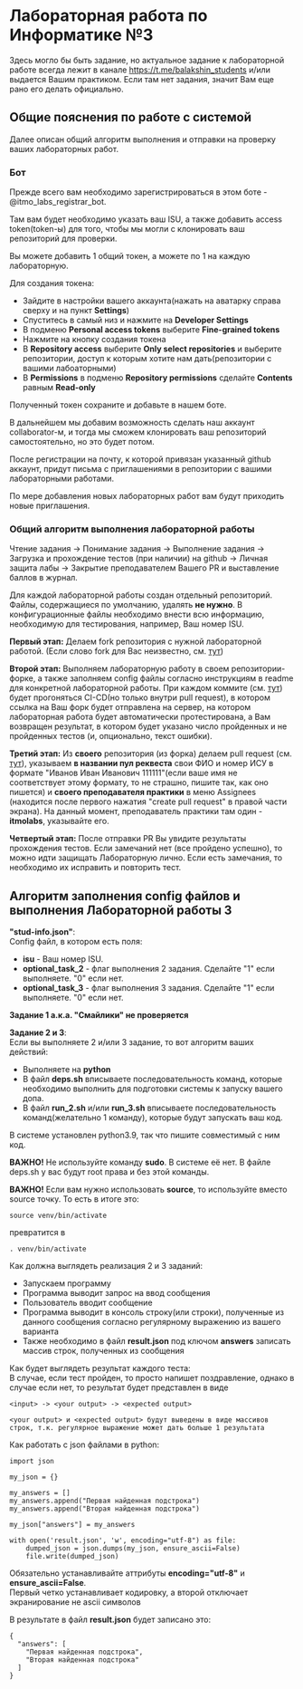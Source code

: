 # Лабораторная работа по Информатике №3

Здесь могло бы быть задание, но актуальное задание к лабораторной работе всегда лежит в канале https://t.me/balakshin_students и/или выдается Вашим практиком.
Если там нет задания, значит Вам еще рано его делать официально.

## Общие пояснения по работе с системой

Далее описан общий алгоритм выполнения и отправки на проверку ваших лабораторных работ.

### Бот
Прежде всего вам необходимо зарегистрироваться в этом боте - @itmo_labs_registrar_bot.

Там вам будет необходимо указать ваш ISU, а также добавить access token(token-ы) для того, чтобы мы могли с клонировать ваш репозиторий для проверки.

Вы можете добавить 1 общий токен, а можете по 1 на каждую лабораторную.

Для создания токена:
* Зайдите в настройки вашего аккаунта(нажать на аватарку справа сверху и на пункт **Settings**)
* Спуститесь в самый низ и нажмите на **Developer Settings**
* В подменю **Personal access tokens** выберите **Fine-grained tokens**
* Нажмите на кнопку создания токена
* В **Repository access** выберите **Only select repositories** и выберите репозитории, доступ к которым хотите нам дать(репозитории с вашими лабоаторными)
* В **Permissions** в подменю **Repository permissions** сделайте **Contents** равным **Read-only**

Полученный токен сохраните и добавьте в нашем боте.

В дальнейшем мы добавим возможность сделать наш аккаунт collaborator-м, и тогда мы сможем клонировать ваш репозиторий самостоятельно, но это будет потом.

После регистрации на почту, к которой привязан указанный github аккаунт, придут письма с приглашениями в репозитории с вашими лабораторными работами.

По мере добавления новых лабораторных работ вам будут приходить новые приглашения.

### Общий алгоритм выполнения лабораторной работы
Чтение задания -> Понимание задания -> Выполнение задания -> Загрузка и прохождение тестов (при наличии) на github -> Личная защита лабы -> Закрытие преподавателем Вашего PR и выставление баллов в журнал.

Для каждой лабораторной работы создан отдельный репозиторий. 
Файлы, содержащиеся по умолчанию, удалять **не нужно**. В конфигурационные файлы необходимо внести всю информацию, необходимую для тестирования, например, Ваш номер ISU.

**Первый этап:** 
Делаем fork репозитория с нужной лабораторной работой. (Если слово fork для Вас неизвестно, см. [тут](https://docs.github.com/en/pull-requests/collaborating-with-pull-requests/working-with-forks/fork-a-repo#forking-a-repository))

**Второй этап:** 
Выполняем лабораторную работу в своем репозитории-форке, а также заполняем config файлы согласно инструкциям в readme для конкретной лабораторной работы. 
При каждом коммите (см. [тут](https://github.com/git-guides/git-commit)) будет прогоняться CI-CD(но только внутри pull request), в котором ссылка на Ваш форк будет отправлена на сервер, на котором лабораторная работа будет автоматически протестирована, а Вам возвращен результат, в котором будет указано число пройденных и не пройденных тестов (и, опционально, текст ошибки).

**Третий этап:** 
Из **своего** репозитория (из форка) делаем pull request (см. [тут](https://docs.github.com/en/pull-requests/collaborating-with-pull-requests/proposing-changes-to-your-work-with-pull-requests/creating-a-pull-request-from-a-fork)), указываем **в названии пул реквеста** свои ФИО и номер ИСУ в формате "Иванов Иван Иванович 111111"(если ваше имя не соответствует этому формату, то не страшно, пишите так, как оно пишется) и **своего преподавателя практики** в меню Assignees (находится после первого нажатия "create pull request" в правой части экрана). 
На данный момент, преподаватель практики там один - **itmolabs**, указывайте его.

**Четвертый этап:** 
После отправки PR Вы увидите результаты прохождения тестов. Если замечаний нет (все пройдено успешно), то можно идти защищать Лабораторную лично. Если есть замечания, то необходимо их исправить и повторить тест.

## Алгоритм заполнения config файлов и выполнения Лабораторной работы 3

**"stud-info.json"**:\
Config файл, в котором есть поля:
* **isu** - Ваш номер ISU.
* **optional_task_2** - флаг выполнения 2 задания. Сделайте "1" если выполняете. "0" если нет.
* **optional_task_3** - флаг выполнения 3 задания. Сделайте "1" если выполняете. "0" если нет.

**Задание 1 а.к.а. "Смайлики" не проверяется**

**Задание 2 и 3**:\
Если вы выполняете 2 и/или 3 задание, то вот алгоритм ваших действий:
* Выполняете на **python**
* В файл **deps.sh** вписываете последовательность команд, которые необходимо выполнить для подготовки системы к запуску вашего допа.
* В файл **run_2.sh** и/или **run_3.sh** вписываете последовательность команд(желательно 1 команду), которые будут запускать ваш код.

В системе установлен python3.9, так что пишите совместимый с ним код.

**ВАЖНО!** Не используйте команду **sudo**. В системе её нет. В файле deps.sh у вас будут root права и без этой команды.

**ВАЖНО!** Если вам нужно использовать **source**, то используйте вместо source точку. То есть в итоге это:
```
source venv/bin/activate
```
превратится в
```
. venv/bin/activate
```

Как должна выглядеть реализация 2 и 3 заданий:
* Запускаем программу
* Программа выводит запрос на ввод сообщения
* Пользователь вводит сообщение
* Программа выводит в консоль строку(или строки), полученные из данного сообщения согласно регулярному выражению из вашего варианта
* Также необходимо в файл **result.json** под ключом **answers** записать массив строк, полученных из сообщения

Как будет выглядеть результат каждого теста:\
В случае, если тест пройден, то просто напишет поздравление, однако в случае если нет, то результат будет представлен в виде
```
<input> -> <your output> -> <expected output>

<your output> и <expected output> будут выведены в виде массивов строк, т.к. регулярное выражение может дать больше 1 результата
```

Как работать с json файлами в python:
```
import json

my_json = {}

my_answers = []
my_answers.append("Первая найденная подстрока")
my_answers.append("Вторая найденная подстрока")

my_json["answers"] = my_answers

with open('result.json', 'w', encoding="utf-8") as file:
    dumped_json = json.dumps(my_json, ensure_ascii=False)
    file.write(dumped_json)
```
Обязательно устанавливайте аттрибуты **encoding="utf-8"** и **ensure_ascii=False**.\
Первый четко устанавливает кодировку, а второй отключает экранирование не ascii символов

В результате в файл **result.json** будет записано это:
```
{
  "answers": [
    "Первая найденная подстрока",
    "Вторая найденная подстрока"
  ]
}
```